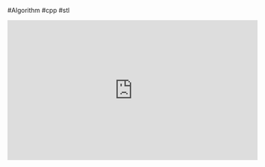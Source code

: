 #Algorithm #cpp #stl 

<iframe width="560" height="315" src="https://www.youtube.com/embed/zI9wlhwMZpk?si=q5OPc4D25arb8BXI" title="YouTube video player" frameborder="0" allow="accelerometer; autoplay; clipboard-write; encrypted-media; gyroscope; picture-in-picture; web-share" allowfullscreen></iframe>
